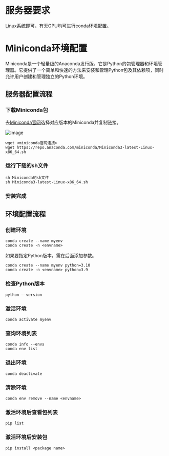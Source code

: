 

# 服务器要求

Linux系统即可，有无GPU均可进行conda环境配置。

# Miniconda环境配置

Miniconda是一个轻量级的Anaconda发行版，它是Python的包管理器和环境管理器。它提供了一个简单和快速的方法来安装和管理Python包及其依赖项，同时允许用户创建和管理独立的Python环境。

## 服务器配置流程

### 下载Miniconda包

去[Miniconda官网](https://docs.conda.io/en/latest/miniconda.html)选择对应版本的Miniconda并复制链接。

![image](https://github.com/yangruixia/Deep-Learning-Primer/assets/32283868/55baf977-899e-4c2d-aedb-7fc46e35a292)

```
wget <miniconda官网连接>
wget https://repo.anaconda.com/miniconda/Miniconda3-latest-Linux-x86_64.sh
```

### 运行下载的sh文件

```
sh Miniconda的sh文件
sh Miniconda3-latest-Linux-x86_64.sh
```

### 安装完成

## 环境配置流程

### 创建环境
```
conda create --name myenv
conda create -n <envname>
```
如果要指定Python版本，需在后面添加参数。
```
conda create --name myenv python=3.10
conda create -n <envname> python=3.9
```
### 检查Python版本
```
python –-version
```
### 激活环境
```
conda activate myenv
```
### 查询环境列表
```
conda info --envs
conda env list
```
### 退出环境
```
conda deactivate
```
### 清除环境
```
conda env remove --name <envname>
```
### 激活环境后查看包列表
```
pip list
```
### 激活环境后安装包
```
pip install <package name>
```




